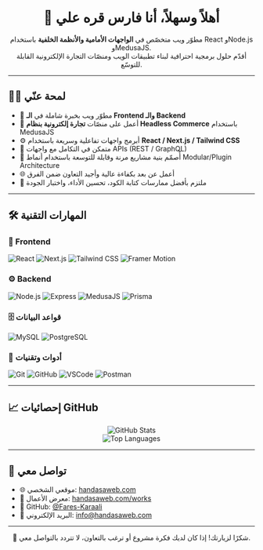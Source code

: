 <h1 align="center">👋 أهلاً وسهلاً، أنا فارس قره علي</h1>

<p align="center">
  مطوّر ويب متخصّص في <strong>الواجهات الأمامية والأنظمة الخلفية</strong> باستخدام React وNode.js وMedusaJS.  
  <br />
  أقدّم حلول برمجية احترافية لبناء تطبيقات الويب ومنصّات التجارة الإلكترونية القابلة للتوسّع.
</p>

---

## 🧑‍💻 لمحة عنّي

- 💼 مطوّر ويب بخبرة شاملة في **الـ Frontend والـ Backend**
- 🛒 أعمل على منصّات **تجارة إلكترونية بنظام Headless Commerce** باستخدام MedusaJS
- ⚙️ أبرمج واجهات تفاعلية وسريعة باستخدام **React / Next.js / Tailwind CSS**
- 🔌 متمكن في التكامل مع واجهات APIs (REST / GraphQL)
- 🧩 أُصمّم بنية مشاريع مرنة وقابلة للتوسعة باستخدام أنماط Modular/Plugin Architecture
- 🌐 أعمل عن بعد بكفاءة عالية وأجيد التعاون ضمن الفرق
- 🧠 ملتزم بأفضل ممارسات كتابة الكود، تحسين الأداء، واختبار الجودة

---

## 🛠️ المهارات التقنية

### 🎨 Frontend
![React](https://img.shields.io/badge/-React-61DAFB?logo=react&logoColor=white&style=flat)
![Next.js](https://img.shields.io/badge/-Next.js-000000?logo=nextdotjs&logoColor=white&style=flat)
![Tailwind CSS](https://img.shields.io/badge/-Tailwind-38B2AC?logo=tailwindcss&logoColor=white&style=flat)
![Framer Motion](https://img.shields.io/badge/-Framer%20Motion-ffffff?logo=framer&logoColor=black&style=flat)

### ⚙️ Backend
![Node.js](https://img.shields.io/badge/-Node.js-339933?logo=node.js&logoColor=white&style=flat)
![Express](https://img.shields.io/badge/-Express-000000?logo=express&logoColor=white&style=flat)
![MedusaJS](https://img.shields.io/badge/-MedusaJS-0f172a?logo=medusa&logoColor=white&style=flat)
![Prisma](https://img.shields.io/badge/-Prisma-2D3748?logo=prisma&logoColor=white&style=flat)

### 🗄️ قواعد البيانات
![MySQL](https://img.shields.io/badge/-MySQL-4479A1?logo=mysql&logoColor=white&style=flat)
![PostgreSQL](https://img.shields.io/badge/-PostgreSQL-336791?logo=postgresql&logoColor=white&style=flat)

### 🧰 أدوات وتقنيات
![Git](https://img.shields.io/badge/-Git-F05032?logo=git&logoColor=white&style=flat)
![GitHub](https://img.shields.io/badge/-GitHub-181717?logo=github&logoColor=white&style=flat)
![VSCode](https://img.shields.io/badge/-VS%20Code-007ACC?logo=visualstudiocode&logoColor=white&style=flat)
![Postman](https://img.shields.io/badge/-Postman-FF6C37?logo=postman&logoColor=white&style=flat)

---

## 📈 إحصائيات GitHub

<p align="center">
  <img src="https://github-readme-stats.vercel.app/api?username=Fares-Karaali&show_icons=true&theme=radical" alt="GitHub Stats" />
  <br />
  <img src="https://github-readme-stats.vercel.app/api/top-langs/?username=Fares-Karaali&layout=compact&theme=radical" alt="Top Languages" />
</p>

---

## 🔗 تواصل معي

- 🌐 موقعي الشخصي: [handasaweb.com](https://handasaweb.com/)
- 💼 معرض الأعمال: [handasaweb.com/works](https://handasaweb.com/works)
- 📂 GitHub: [@Fares-Karaali](https://github.com/Fares-Karaali)
- 📧 البريد الإلكتروني: [info@handasaweb.com](mailto:info@handasaweb.com)

---

<p align="center">
  🚀 شكرًا لزيارتك! إذا كان لديك فكرة مشروع أو ترغب بالتعاون، لا تتردد بالتواصل معي.
</p>
